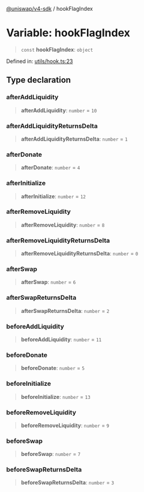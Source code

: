 [@uniswap/v4-sdk](https://github.com/Uniswap/sdks/tree/main/sdks/v4-sdk) / hookFlagIndex

# Variable: hookFlagIndex

> `const` **hookFlagIndex**: `object`

Defined in: [utils/hook.ts:23](https://github.com/Uniswap/sdks/blob/c1c9f64f11640c79a680f539823458931629e6ed/sdks/v4-sdk/src/utils/hook.ts#L23)

## Type declaration

### afterAddLiquidity

> **afterAddLiquidity**: `number` = `10`

### afterAddLiquidityReturnsDelta

> **afterAddLiquidityReturnsDelta**: `number` = `1`

### afterDonate

> **afterDonate**: `number` = `4`

### afterInitialize

> **afterInitialize**: `number` = `12`

### afterRemoveLiquidity

> **afterRemoveLiquidity**: `number` = `8`

### afterRemoveLiquidityReturnsDelta

> **afterRemoveLiquidityReturnsDelta**: `number` = `0`

### afterSwap

> **afterSwap**: `number` = `6`

### afterSwapReturnsDelta

> **afterSwapReturnsDelta**: `number` = `2`

### beforeAddLiquidity

> **beforeAddLiquidity**: `number` = `11`

### beforeDonate

> **beforeDonate**: `number` = `5`

### beforeInitialize

> **beforeInitialize**: `number` = `13`

### beforeRemoveLiquidity

> **beforeRemoveLiquidity**: `number` = `9`

### beforeSwap

> **beforeSwap**: `number` = `7`

### beforeSwapReturnsDelta

> **beforeSwapReturnsDelta**: `number` = `3`
